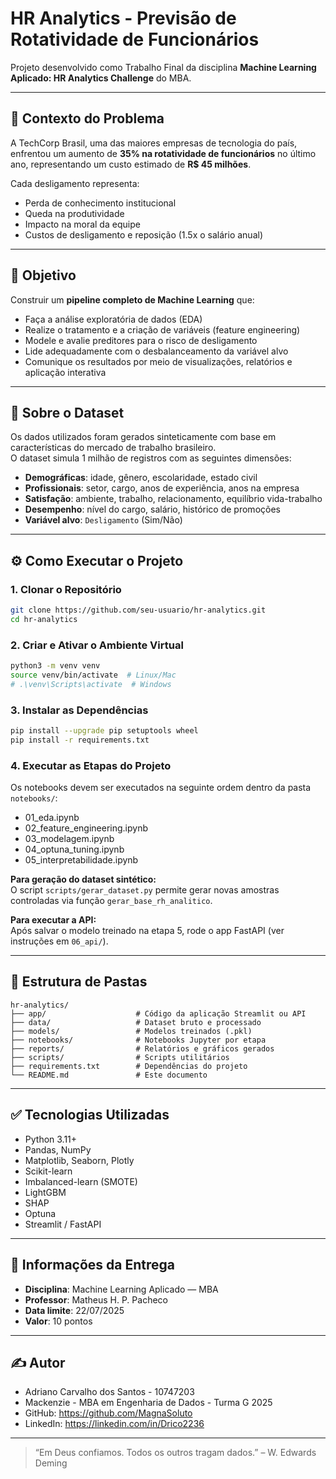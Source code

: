 
# HR Analytics - Previsão de Rotatividade de Funcionários

Projeto desenvolvido como Trabalho Final da disciplina **Machine Learning Aplicado: HR Analytics Challenge** do MBA.

---

## 📘 Contexto do Problema

A TechCorp Brasil, uma das maiores empresas de tecnologia do país, enfrentou um aumento de **35% na rotatividade de funcionários** no último ano, representando um custo estimado de **R$ 45 milhões**.

Cada desligamento representa:
- Perda de conhecimento institucional  
- Queda na produtividade  
- Impacto na moral da equipe  
- Custos de desligamento e reposição (1.5x o salário anual)

---

## 🎯 Objetivo

Construir um **pipeline completo de Machine Learning** que:
- Faça a análise exploratória de dados (EDA)
- Realize o tratamento e a criação de variáveis (feature engineering)
- Modele e avalie preditores para o risco de desligamento
- Lide adequadamente com o desbalanceamento da variável alvo
- Comunique os resultados por meio de visualizações, relatórios e aplicação interativa

---

## 🧠 Sobre o Dataset

Os dados utilizados foram gerados sinteticamente com base em características do mercado de trabalho brasileiro.  
O dataset simula 1 milhão de registros com as seguintes dimensões:

- **Demográficas**: idade, gênero, escolaridade, estado civil  
- **Profissionais**: setor, cargo, anos de experiência, anos na empresa  
- **Satisfação**: ambiente, trabalho, relacionamento, equilíbrio vida-trabalho  
- **Desempenho**: nível do cargo, salário, histórico de promoções  
- **Variável alvo**: `Desligamento` (Sim/Não)

---

## ⚙️ Como Executar o Projeto

### 1. Clonar o Repositório

```bash
git clone https://github.com/seu-usuario/hr-analytics.git
cd hr-analytics
```

### 2. Criar e Ativar o Ambiente Virtual

```bash
python3 -m venv venv
source venv/bin/activate  # Linux/Mac
# .\venv\Scripts\activate  # Windows
```

### 3. Instalar as Dependências

```bash
pip install --upgrade pip setuptools wheel
pip install -r requirements.txt
```

### 4. Executar as Etapas do Projeto

Os notebooks devem ser executados na seguinte ordem dentro da pasta `notebooks/`:

- 01_eda.ipynb
- 02_feature_engineering.ipynb
- 03_modelagem.ipynb
- 04_optuna_tuning.ipynb
- 05_interpretabilidade.ipynb

**Para geração do dataset sintético:**  
O script `scripts/gerar_dataset.py` permite gerar novas amostras controladas via função `gerar_base_rh_analitico`.

**Para executar a API:**  
Após salvar o modelo treinado na etapa 5, rode o app FastAPI (ver instruções em `06_api/`).

---

## 📁 Estrutura de Pastas

```
hr-analytics/
├── app/                    # Código da aplicação Streamlit ou API
├── data/                   # Dataset bruto e processado
├── models/                 # Modelos treinados (.pkl)
├── notebooks/              # Notebooks Jupyter por etapa
├── reports/                # Relatórios e gráficos gerados
├── scripts/                # Scripts utilitários
├── requirements.txt        # Dependências do projeto
└── README.md               # Este documento
```

---

## ✅ Tecnologias Utilizadas

- Python 3.11+
- Pandas, NumPy
- Matplotlib, Seaborn, Plotly
- Scikit-learn
- Imbalanced-learn (SMOTE)
- LightGBM
- SHAP
- Optuna
- Streamlit / FastAPI

---

## 📅 Informações da Entrega

- **Disciplina**: Machine Learning Aplicado — MBA
- **Professor**: Matheus H. P. Pacheco
- **Data limite**: 22/07/2025
- **Valor**: 10 pontos

---

## ✍️ Autor

- Adriano Carvalho dos Santos - 10747203  
- Mackenzie - MBA em Engenharia de Dados - Turma G 2025  
- GitHub: https://github.com/MagnaSoluto  
- LinkedIn: https://linkedin.com/in/Drico2236

---

> “Em Deus confiamos. Todos os outros tragam dados.” – W. Edwards Deming
